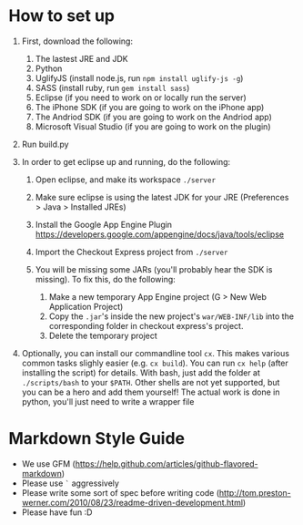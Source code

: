 How to set up
===============================

1.	First, download the following:

	1.	The lastest JRE and JDK
	2.	Python
	3.	UglifyJS (install node.js, run `npm install uglify-js -g`)
	4.	SASS (install ruby, run `gem install sass`)
	5.	Eclipse (if you need to work on or locally run the server)
	6.	The iPhone SDK (if you are going to work on the iPhone app)
	7.	The Andriod SDK (if you are going to work on the Andriod app)
	8.	Microsoft Visual Studio (if you are going to work on the plugin)

2.	Run build.py

3.	In order to get eclipse up and running, do the following:

	1.	Open eclipse, and make its workspace `./server`
	2.	Make sure eclipse is using the latest JDK for your JRE
			(Preferences > Java > Installed JREs)
	3.	Install the Google App Engine Plugin
			https://developers.google.com/appengine/docs/java/tools/eclipse
	4.	Import the Checkout Express project from `./server`

	5.	You will be missing some JARs (you'll probably hear the SDK is
		missing).  To fix this, do the following: 

		1.	Make a new temporary App Engine project
				(G > New Web Application Project)
		2.	Copy the `.jar`'s inside the new project's `war/WEB-INF/lib` into
				the corresponding folder in checkout express's project.
		3.	Delete the temporary project

4.	Optionally, you can install our commandline tool `cx`.  This makes
	various common tasks slighly easier (e.g. `cx build`).  You can run
	`cx help` (after installing the script) for details.
	With bash, just add the folder at `./scripts/bash` to your `$PATH`.  Other
	shells are not yet supported, but you can be a hero and add them
	yourself!  The actual work is done in python, you'll just need to write
	a wrapper file

Markdown Style Guide
====================

*	We use GFM (https://help.github.com/articles/github-flavored-markdown)
*	Please use `` ` `` aggressively
*	Please write some sort of spec before writing code
	(http://tom.preston-werner.com/2010/08/23/readme-driven-development.html)
*	Please have fun :D

